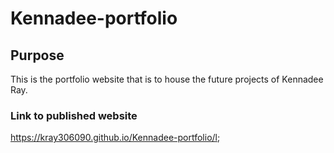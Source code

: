 # Kennadee-portfolio

## Purpose
This is the portfolio website that is to house the future projects of Kennadee Ray.

### Link to published website
https://kray306090.github.io/Kennadee-portfolio/l;
